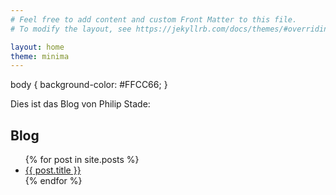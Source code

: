 ```yaml
---
# Feel free to add content and custom Front Matter to this file.
# To modify the layout, see https://jekyllrb.com/docs/themes/#overriding-theme-defaults

layout: home
theme: minima
---
```


body {
	  background-color: #FFCC66;
	}

<hl>Dies ist das Blog von Philip Stade:</hl>
## Blog

<ul>
  {% for post in site.posts %}
    <li>
      <a href="{{ post.url }}">{{ post.title }}</a>
    </li>
  {% endfor %}
</ul>

</body>
